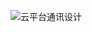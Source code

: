 ![云平台通讯设计](http://192.168.1.240/uploads/ranmufei/apps/dbfebd0d03/%E4%BA%91%E5%B9%B3%E5%8F%B0%E9%80%9A%E8%AE%AF%E8%AE%BE%E8%AE%A1.png)
